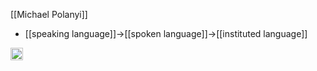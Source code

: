 
[[Michael Polanyi]]
- [[speaking language]]→[[spoken language]]→[[instituted language]]

<img src='https://scrapbox.io/api/pages/nishio/en/icon' alt='en.icon' height="19.5"/>
